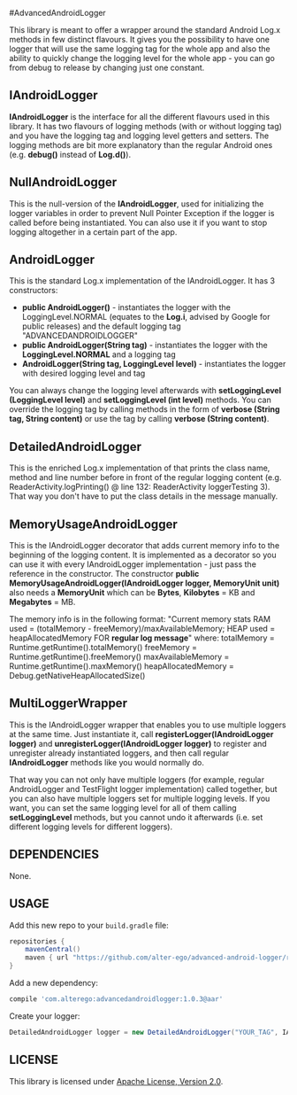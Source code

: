 #AdvancedAndroidLogger

This library is meant to offer a wrapper around the standard Android Log.x methods in few distinct flavours. 
It gives you the possibility to have one logger that will use the same logging tag for the whole app and
also the ability to quickly change the logging level for the whole app - you can go from debug to release 
by changing just one constant.

## IAndroidLogger

**IAndroidLogger** is the interface for all the different flavours used in this library. 
It has two flavours of logging methods (with or without logging tag) and you have the logging tag and logging level
getters and setters. The logging methods are bit more explanatory than the regular Android ones (e.g. **debug()** instead 
of **Log.d()**).

## NullAndroidLogger

This is the null-version of the **IAndroidLogger**, used for initializing the logger variables in order to prevent
Null Pointer Exception if the logger is called before being instantiated. You can also use it if you want
to stop logging altogether in a certain part of the app.

## AndroidLogger

This is the standard Log.x implementation of the IAndroidLogger. It has 3 constructors:
+ **public AndroidLogger()** - instantiates the logger with the LoggingLevel.NORMAL (equates to the **Log.i**,
	advised by Google for public releases) and the default logging tag "ADVANCEDANDROIDLOGGER"
+ **public AndroidLogger(String tag)** - instantiates the logger with the **LoggingLevel.NORMAL** and a logging tag
+ **AndroidLogger(String tag, LoggingLevel level)** - instantiates the logger with desired logging level and tag

You can always change the logging level afterwards with **setLoggingLevel (LoggingLevel level)** and 
**setLoggingLevel (int level)** methods. You can override the logging tag by calling methods in the form of 
**verbose (String tag, String content)** or use the tag by calling **verbose (String content)**.

## DetailedAndroidLogger

This is the enriched Log.x implementation of that prints the class name, method and line number before in front of the
regular logging content (e.g. ReaderActivity.logPrinting() @ line 132: ReaderActivity loggerTesting 3). That way you don't have to
put the class details in the message manually.

## MemoryUsageAndroidLogger

This is the IAndroidLogger decorator that adds current memory info to the beginning of the logging content. It is implemented
as a decorator so you can use it with every IAndroidLogger implementation - just pass the reference in the constructor.
The constructor **public MemoryUsageAndroidLogger(IAndroidLogger logger, MemoryUnit unit)** also needs a **MemoryUnit** which
can be **Bytes**, **Kilobytes** = KB and **Megabytes** = MB. 

The memory info is in the following format:
"Current memory stats RAM used = (totalMemory - freeMemory)/maxAvailableMemory; HEAP used = heapAllocatedMemory FOR **regular log message**"
where:
totalMemory = Runtime.getRuntime().totalMemory()
freeMemory = Runtime.getRuntime().freeMemory()
maxAvailableMemory = Runtime.getRuntime().maxMemory()
heapAllocatedMemory = Debug.getNativeHeapAllocatedSize()

## MultiLoggerWrapper

This is the IAndroidLogger wrapper that enables you to use multiple loggers at the same time. Just instantiate it,
call **registerLogger(IAndroidLogger logger)** and **unregisterLogger(IAndroidLogger logger)** to register and unregister
already instantiated loggers, and then call regular **IAndroidLogger** methods like you would normally do. 

That way you can not only have multiple loggers (for example, regular AndroidLogger and TestFlight logger implementation) called together,
but you can also have multiple loggers set for multiple logging levels. If you want, you can set the same logging level for all of them
calling **setLoggingLevel** methods, but you cannot undo it afterwards (i.e. set different logging levels for different 
loggers).

## DEPENDENCIES

None.

## USAGE

Add this new repo to your `build.gradle` file:

```groovy
repositories {
    mavenCentral()
    maven { url "https://github.com/alter-ego/advanced-android-logger/raw/develop/releases/" }
}
```

Add a new dependency:

```groovy
compile 'com.alterego:advancedandroidlogger:1.0.3@aar'
```

Create your logger:

```java
DetailedAndroidLogger logger = new DetailedAndroidLogger("YOUR_TAG", IAndroidLogger.LoggingLevel.VERBOSE);
```


## LICENSE

This library is licensed under [Apache License, Version 2.0](http://www.apache.org/licenses/LICENSE-2.0.html).